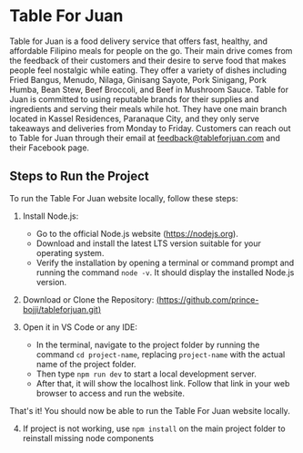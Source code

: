 # Table For Juan

Table for Juan is a food delivery service that offers fast, healthy, and affordable Filipino meals for people on the go. Their main drive comes from the feedback of their customers and their desire to serve food that makes people feel nostalgic while eating. They offer a variety of dishes including Fried Bangus, Menudo, Nilaga, Ginisang Sayote, Pork Sinigang, Pork Humba, Bean Stew, Beef Broccoli, and Beef in Mushroom Sauce. Table for Juan is committed to using reputable brands for their supplies and ingredients and serving their meals while hot. They have one main branch located in Kassel Residences, Paranaque City, and they only serve takeaways and deliveries from Monday to Friday. Customers can reach out to Table for Juan through their email at feedback@tableforjuan.com and their Facebook page.

## Steps to Run the Project

To run the Table For Juan website locally, follow these steps:

1. Install Node.js:
   - Go to the official Node.js website (https://nodejs.org).
   - Download and install the latest LTS version suitable for your operating system.
   - Verify the installation by opening a terminal or command prompt and running the command `node -v`. It should display the installed Node.js version.

2. Download or Clone the Repository: [(https://github.com/prince-bojji/tableforjuan.git)](https://github.com/prince-bojji/tableforjuan.git)

3. Open it in VS Code or any IDE:
   - In the terminal, navigate to the project folder by running the command `cd project-name`, replacing `project-name` with the actual name of the project folder.
   - Then type `npm run dev` to start a local development server.
   - After that, it will show the localhost link. Follow that link in your web browser to access and run the website.

That's it! You should now be able to run the Table For Juan website locally.


4. If project is not working, use `npm install` on the main project folder to reinstall missing node components
